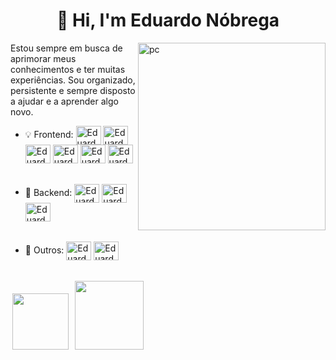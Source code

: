 <h1 align="center"> 👋 Hi, I'm Eduardo Nóbrega</h1>

<img src="https://user-images.githubusercontent.com/87456011/214689477-57dfc8d7-c470-4735-b9ff-5526802ce5f1.png" width="300px" min-width="300px" max-width="300px" align="right" alt="pc">

<p align="left"> 
 Estou sempre em busca de aprimorar meus conhecimentos e ter muitas experiências. Sou organizado, persistente e sempre disposto a ajudar e a aprender algo novo. 
</p>

- :bulb: Frontend:
   <img align="center" alt="Eduardo-HTML" height="30" width="40" src="https://skillicons.dev/icons?i=html" Title="HTML 5">
   <img align="center" alt="Eduardo-CSS" height="30" width="40" src="https://skillicons.dev/icons?i=css" Title="CSS 3">
   <img align="center" alt="Eduardo-Js" height="30" width="40" src="https://skillicons.dev/icons?i=js" Title="JavaScript">
   <img align="center" alt="Eduardo-Ts" height="30" width="40" src="https://skillicons.dev/icons?i=ts" Title="TypeScript">
   <img align="center" alt="Eduardo-react" height="30" width="40" src="https://skillicons.dev/icons?i=react" Title="React.js">
   <img align="center" alt="Eduardo-Styled Components" height="30" width="40" src="https://skillicons.dev/icons?i=styledcomponents" Title="Styled Components">
  ######
- 📡 Backend:
   <img align="center" alt="Eduardo-Node" height="30" width="40" src="https://skillicons.dev/icons?i=nodejs" Title="Node.js">
   <img align="center" alt="Eduardo-express" height="30" width="40" src="https://skillicons.dev/icons?i=express" Title="express">
   <img align="center" alt="Eduardo-sqlite" height="30" width="40" src="https://skillicons.dev/icons?i=sqlite" Title="sqlite">
  ######
- :ocean: Outros:
   <img align="center" alt="Eduardo-git" height="30" width="40" src="https://skillicons.dev/icons?i=git" Title="Git">
   <img align="center" alt="Eduardo-github" height="30" width="40" src="https://skillicons.dev/icons?i=github" Title="GitHub">
  ######
  
  
<p align="left" >
  <a href="https://www.linkedin.com/in/eduarrdonobrega/" alt="Linkedin">
  <img width="90" hspace="3" src="https://img.shields.io/badge/-Linkedin-0e76a8?style=flat-square&logo=Linkedin&logoColor=white&link=LINK-DO-SEU-LINKEDIN" /></a>

  <a href="https://wa.me/5587988294287" alt="WhatsApp">
  <img hspace="3" width="110" src="https://img.shields.io/badge/-WhatsApp-25d366?style=flat-square&labelColor=25d366&logo=whatsapp&logoColor=white&link=API-DO-SEU-WHATSAPP"/></a>
</p>
